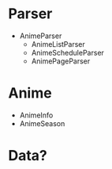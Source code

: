 # Parser
- AnimeParser
   - AnimeListParser
   - AnimeScheduleParser
   - AnimePageParser

# Anime
- AnimeInfo
- AnimeSeason

# Data?
